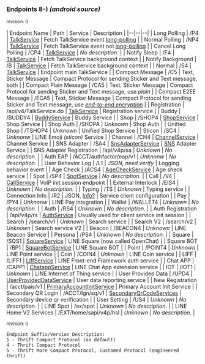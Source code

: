 ### __Endpoints 8-)__ _(android source)_

<html><small>revision: 0</small></html>

| Endpoint Name | Path | Service | Description |
|--|--|--|
| Long Polling | /P4 | [TalkService](thrift/TalkService/) | Fetch TalkService event [long-polling](https://en.wikipedia.org/wiki/Push_technology#Long_polling) |
| Normal Polling | /NP4 | [TalkService](thrift/TalkService/) | Fetch TalkService event not [long-polling](https://en.wikipedia.org/wiki/Push_technology#Long_polling) |
| Cancel Long Polling | /CP4 | [TalkService](thrift/TalkService/) | _No description._ |
| Notify Sleep | /F4 | [TalkService](thrift/TalkService/) | Fetch TalkService background context |
| Notify Background | /B | [TalkService](thrift/TalkService/) | Fetch TalkService background context |
| Normal | /S4 | [TalkService](thrift/TalkService/) | Endpoint main TalkService |
| Compact Message | /C5 | Text, Sticker Message | Compact Protocol for sending Sticker and Text message, both |
| Compact Plain Message | /CA5 | Text, Sticker Message | Compact Protocol for sending Sticker and Text message, use _plain_ |
| Compact E2EE Message | /ECA5 | Text, Sticker Message | Compact Protocol for sending Sticker and Text message, use [_end-to-end encryption_](#line-e2ee) |
| Registration | /api/v4/TalkService.do | [TalkService](thrift/TalkService/) | Registration service |
| Buddy | /BUDDY4 | [BuddyService](thrift/BuddyService/) | Buddy Service |
| Shop | /SHOP4 | [ShopService](thrift/ShopService/) | Shop Service |
| Shop Auth | /SHOPA | _Unknown_ | Shop Auth |
| Unified Shop | /TSHOP4 | _Unknown_ | Unified Shop Service |
| Sticon | /SC4 | _Unknonw_ | LINE Emoji _(sticon)_ Service |
| Channel | /CH4 | [ChannelService](thrift/ChannelService/) | Channel Service |
| SNS Adapter | /SA4 | [SnsAdapterService](thrift/SnsAdapterService/) | [SNS]() Adapter Service |
| SNS Adapter Registration | /api/v4p/sa | _Unknown_ | _No description._ |
| Auth EAP | /ACCT/authfactor/eap/v1 | _Unknonw_ | _No description._ |
| User Behavior Log | /L1 | _JSON, need verify_ | Logging behavior event | 
| Age Check | /ACS4 | [AgeCheckService](thrift/AgeCheckService/) | Age sheck service |
| Spot | /SP4 | [SpotService](thrift/SpotService/) | _No description._ |
| Call | /V4 | [CallService](thrift/CallService/) | VoIP init session endpoint | 
| External Interlock | /EIS4 | _Unknown_ | _No description._ |
| Typing | /TS | _Unknown_ | Typing service |
| Connection Info | /R2 | JSON, [Info?](conn_info.md) | Service client configuration |
| Pay | /PY4 | _Unknonw_ | LINE Pay integration |
| Wallet | /WALLET4 | _Unknown_ | _No description._ |
| Auth | /RS4 | _Unknown_ | _No description._ |
| Auth Registration | /api/v4p/rs | [AuthService](thrift/AuthService/) | Usually used for client service init session |
| Search | /search/v1 | _Unknown_ | Search service |
| Search V2 | /search/v2 | _Unknown_ | Search service V2 |
| Beacon | /BEACON4 | _Unknown_ | LINE Beacon Service |
| Persona | /PS4 | _Unknown_ | _No description._ |
| Square | /SQS1 | [SquareService](thrift/SquareService/) | LINE Square (now called OpenChat) |
| Square BOT | /BP1 | [SquareBotService](thrift/SquareBotService/) | LINE Square BOT |
| Point | /POINT4 | _Unknown_ | LINE Point service |
| Coin | /COIN4 | _Unknown_ | LINE Coin service |
| LIFF | /LIFF1 | [LiffService](thrift/LiffService/) | LINE Front-end Framework auth service |
| Chat APP | /CAPP1 | [ChatappService](thrift/ChatappService/) | LINE Chat App extension service |
| IOT | /IOT1 | _Unknown_ | LINE Internet of Thing service |
| User Provided Data | /UPD4 | [UserProvidedDataService](thrift/UserProvidedDataService/) | User data reporting service |
| New Registration | /acct/pais/v1 | [PrimaryAccountInitService](thrift/PrimaryAccountInitService/) | Primary Account Init Service |
| Secondary QR Login | /ACCT/lgn/sq/v1 | [SecondaryQrCodeServices](thrift/SecondaryQrCodeServices/) | Secondary device qr verification |
| User Setting | /US4 | _Unknown_ | _No description._ |
| LINE Spot | /ex/spot | _Unknown_ | _No description._ |
| LINE Home V2 Services | /EXT/home/sapi/v4p/hsl | _Unknown_ | _No description._ |

<html><small>revision: 0</small></html>

```
Endpoint Suffix/Version Description:
1 - Thrift Compact Protocol (as default)
4 - Thrift Compact Protocol
5 - Thrift More Compact Protocol, Customed Protocol (engineered thrift)
```